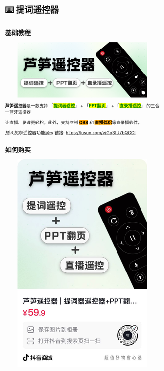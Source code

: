 # ⌨️ 提词遥控器

## 基础教程

<figure><img src="../.gitbook/assets/image (9).png" alt=""><figcaption></figcaption></figure>

**芦笋遥控器**是一款支持 「<mark style="color:green;">**提词器遥控**</mark>」 + 「<mark style="color:green;">**PPT翻页**</mark>」 + 「<mark style="color:green;">**直录播遥控**</mark>」 的三合一蓝牙遥控器

让直播、录课更轻松，此外，支持控制 <mark style="background-color:orange;">**OBS**</mark> 和 <mark style="background-color:orange;">**直播伴侣**</mark>等直录播软件。



_插入视频_   遥控器功能展示 链接: https://lusun.com/v/Gq3fU7bQGCI

## 如何购买

<figure><img src="../.gitbook/assets/image (7).png" alt=""><figcaption></figcaption></figure>
